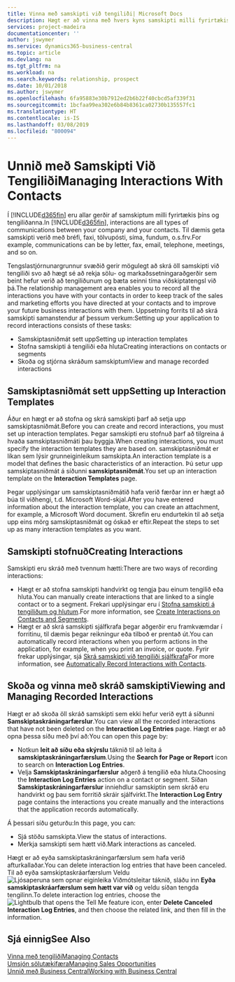 ```yaml
---
title: Vinna með samskipti við tengiliði| Microsoft Docs
description: Hægt er að vinna með hvers kyns samskipti milli fyrirtækisins og tengiliða þess, t.d. bréf, símtöl, fundir og þess háttar.
services: project-madeira
documentationcenter: ''
author: jswymer
ms.service: dynamics365-business-central
ms.topic: article
ms.devlang: na
ms.tgt_pltfrm: na
ms.workload: na
ms.search.keywords: relationship, prospect
ms.date: 10/01/2018
ms.author: jswymer
ms.openlocfilehash: 6fa95883e30b7912ed2b6b22f40cbcd5af339f31
ms.sourcegitcommit: 1bcfaa99ea302e6b84b8361ca02730b135557fc1
ms.translationtype: HT
ms.contentlocale: is-IS
ms.lasthandoff: 03/08/2019
ms.locfileid: "800094"
---
```

# <a name="managing-interactions-with-contacts"></a><span data-ttu-id="3148a-103">Unnið með Samskipti Við Tengiliði</span><span class="sxs-lookup"><span data-stu-id="3148a-103">Managing Interactions With Contacts</span></span>
<span data-ttu-id="3148a-104">Í [!INCLUDE[d365fin](includes/d365fin_md.md)] eru allar gerðir af samskiptum milli fyrirtækis þíns og tengiliðanna.</span><span class="sxs-lookup"><span data-stu-id="3148a-104">In [!INCLUDE[d365fin](includes/d365fin_md.md)], interactions are all types of communications between your company and your contacts.</span></span> <span data-ttu-id="3148a-105">Til dæmis geta samskipti verið með bréfi, faxi, tölvupósti, síma, fundum, o.s.frv.</span><span class="sxs-lookup"><span data-stu-id="3148a-105">For example, communications can be by letter, fax, email, telephone, meetings, and so on.</span></span>

<span data-ttu-id="3148a-106">Tengslastjórnunargrunnur svæðið gerir mögulegt að skrá öll samskipti við tengiliði svo að hægt sé að rekja sölu- og markaðssetningaraðgerðir sem beint hefur verið að tengiliðunum og bæta seinni tíma viðskiptatengsl við þá.</span><span class="sxs-lookup"><span data-stu-id="3148a-106">The relationship management area enables you to record all the interactions you have with your contacts in order to keep track of the sales and marketing efforts you have directed at your contacts and to improve your future business interactions with them.</span></span> <span data-ttu-id="3148a-107">Uppsetning forrits til að skrá samskipti samanstendur af þessum verkum:</span><span class="sxs-lookup"><span data-stu-id="3148a-107">Setting up your application to record interactions consists of these tasks:</span></span>

* <span data-ttu-id="3148a-108">Samskiptasniðmát sett upp</span><span class="sxs-lookup"><span data-stu-id="3148a-108">Setting up interaction templates</span></span>  
* <span data-ttu-id="3148a-109">Stofna samskipti á tengiliði eða hluta</span><span class="sxs-lookup"><span data-stu-id="3148a-109">Creating interactions on contacts or segments</span></span>  
* <span data-ttu-id="3148a-110">Skoða og stjórna skráðum samskiptum</span><span class="sxs-lookup"><span data-stu-id="3148a-110">View and manage recorded interactions</span></span>  

##  <a name="setting-up-interaction-templates"></a><span data-ttu-id="3148a-111">Samskiptasniðmát sett upp</span><span class="sxs-lookup"><span data-stu-id="3148a-111">Setting up Interaction Templates</span></span>
<span data-ttu-id="3148a-112">Áður en hægt er að stofna og skrá samskipti þarf að setja upp samskiptasniðmát.</span><span class="sxs-lookup"><span data-stu-id="3148a-112">Before you can create and record interactions, you must set up interaction templates.</span></span> <span data-ttu-id="3148a-113">Þegar samskipti eru stofnuð þarf að tilgreina á hvaða samskiptasniðmáti þau byggja.</span><span class="sxs-lookup"><span data-stu-id="3148a-113">When creating interactions, you must specify the interaction templates they are based on.</span></span> <span data-ttu-id="3148a-114">samskiptasniðmát er líkan sem lýsir grunneiginleikum samskipta.</span><span class="sxs-lookup"><span data-stu-id="3148a-114">An interaction template is a model that defines the basic characteristics of an interaction.</span></span>
<span data-ttu-id="3148a-115">Þú setur upp samskiptasniðmát á síðunni **samskiptasniðmát**.</span><span class="sxs-lookup"><span data-stu-id="3148a-115">You set up an interaction template on the **Interaction Templates** page.</span></span>

<span data-ttu-id="3148a-116">Þegar upplýsingar um samskiptasniðmátið hafa verið færðar inn er hægt að búa til viðhengi, t.d. Microsoft Word-skjal.</span><span class="sxs-lookup"><span data-stu-id="3148a-116">After you have entered information about the interaction template, you can create an attachment, for example, a Microsoft Word document.</span></span> <span data-ttu-id="3148a-117">Skrefin eru endurtekin til að setja upp eins mörg samskiptasniðmát og óskað er eftir.</span><span class="sxs-lookup"><span data-stu-id="3148a-117">Repeat the steps to set up as many interaction templates as you want.</span></span>  

## <a name="creating-interactions"></a><span data-ttu-id="3148a-118">Samskipti stofnuð</span><span class="sxs-lookup"><span data-stu-id="3148a-118">Creating Interactions</span></span>
<span data-ttu-id="3148a-119">Samskipti eru skráð með tvennum hætti:</span><span class="sxs-lookup"><span data-stu-id="3148a-119">There are two ways of recording interactions:</span></span>

* <span data-ttu-id="3148a-120">Hægt er að stofna samskipti handvirkt og tengja þau einum tengilið eða hluta.</span><span class="sxs-lookup"><span data-stu-id="3148a-120">You can manually create interactions that are linked to a single contact or to a segment.</span></span> <span data-ttu-id="3148a-121">Frekari upplýsingar eru í [Stofna samskipti á tengiliðum og hlutum](marketing-how-create-interactions.md).</span><span class="sxs-lookup"><span data-stu-id="3148a-121">For more information, see [Create Interactions on Contacts and Segments](marketing-how-create-interactions.md).</span></span>  
* <span data-ttu-id="3148a-122">Hægt er að skrá samskipti sjálfkrafa þegar aðgerðir eru framkvæmdar í forritinu, til dæmis þegar reikningur eða tilboð er prentað út.</span><span class="sxs-lookup"><span data-stu-id="3148a-122">You can automatically record interactions when you perform actions in the application, for example, when you print an invoice, or quote.</span></span> <span data-ttu-id="3148a-123">Fyrir frekar upplýsingar, sjá [Skrá samskipti við tengiliði sjálfkrafa](marketing-auto-record-interactions.md)</span><span class="sxs-lookup"><span data-stu-id="3148a-123">For more information, see [Automatically Record Interactions with Contacts](marketing-auto-record-interactions.md).</span></span>

## <a name="viewing-and-managing-recorded-interactions"></a><span data-ttu-id="3148a-124">Skoða og vinna með skráð samskipti</span><span class="sxs-lookup"><span data-stu-id="3148a-124">Viewing and Managing Recorded Interactions</span></span>
<span data-ttu-id="3148a-125">Hægt er að skoða öll skráð samskipti sem ekki hefur verið eytt á síðunni **Samskiptaskráningarfærslur**.</span><span class="sxs-lookup"><span data-stu-id="3148a-125">You can view all the recorded interactions that have not been deleted on the **Interaction Log Entries** page.</span></span> <span data-ttu-id="3148a-126">Hægt er að opna þessa síðu með því að:</span><span class="sxs-lookup"><span data-stu-id="3148a-126">You can open this page by:</span></span>

* <span data-ttu-id="3148a-127">Notkun **leit að síðu eða skýrslu** táknið til að leita á **samskiptaskráningarfærslum**.</span><span class="sxs-lookup"><span data-stu-id="3148a-127">Using the **Search for Page or Report** icon to search on **Interaction Log Entries**.</span></span>
* <span data-ttu-id="3148a-128">Velja **Samskiptaskráningarfærslur** aðgerð á tengilið eða hluta.</span><span class="sxs-lookup"><span data-stu-id="3148a-128">Choosing the **Interaction Log Entries** action on a contact or segment.</span></span>
  <span data-ttu-id="3148a-129">Síðan **Samskiptaskráningarfærslur** inniehdlur samskiptin sem skráð eru handvirkt og þau sem forritið skráir sjálfvirkt.</span><span class="sxs-lookup"><span data-stu-id="3148a-129">The **Interaction Log Entry** page contains the interactions you create manually and the interactions that the application records automatically.</span></span>

<span data-ttu-id="3148a-130">Á þessari síðu geturðu:</span><span class="sxs-lookup"><span data-stu-id="3148a-130">In this page, you can:</span></span>

* <span data-ttu-id="3148a-131">Sjá stöðu samskipta.</span><span class="sxs-lookup"><span data-stu-id="3148a-131">View the status of interactions.</span></span>
* <span data-ttu-id="3148a-132">Merkja samskipti sem hætt við.</span><span class="sxs-lookup"><span data-stu-id="3148a-132">Mark interactions as canceled.</span></span>

<span data-ttu-id="3148a-133">Hægt er að eyða samskiptaskráningarfærslum sem hafa verið afturkallaðar.</span><span class="sxs-lookup"><span data-stu-id="3148a-133">You can delete interaction log entries that have been canceled.</span></span> <span data-ttu-id="3148a-134">Til að eyða samskiptaskráarfærslum Veldu ![Ljósaperuna sem opnar eiginleika Viðmótsleitar](media/ui-search/search_small.png "Segðu mér hvað þú vilt gera") táknið, sláðu inn **Eyða samskiptaskráarfærslum sem hætt var við** og veldu síðan tengda tengilinn.</span><span class="sxs-lookup"><span data-stu-id="3148a-134">To delete interaction log entries, choose the ![Lightbulb that opens the Tell Me feature](media/ui-search/search_small.png "Tell me what you want to do") icon, enter **Delete Canceled Interaction Log Entries**, and then choose the related link, and then fill in the information.</span></span>

## <a name="see-also"></a><span data-ttu-id="3148a-135">Sjá einnig</span><span class="sxs-lookup"><span data-stu-id="3148a-135">See Also</span></span>
[<span data-ttu-id="3148a-136">Vinna með tengiliði</span><span class="sxs-lookup"><span data-stu-id="3148a-136">Managing Contacts</span></span>](marketing-contacts.md)  
[<span data-ttu-id="3148a-137">Umsjón sölutækifæra</span><span class="sxs-lookup"><span data-stu-id="3148a-137">Managing Sales Opportunities</span></span>](marketing-manage-sales-opportunities.md)  
[<span data-ttu-id="3148a-138">Unnið með Business Central</span><span class="sxs-lookup"><span data-stu-id="3148a-138">Working with Business Central</span></span>](ui-work-product.md)  
